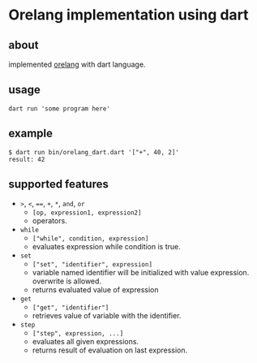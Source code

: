 # Orelang implementation using dart

## about

implemented [orelang](https://qiita.com/shuetsu@github/items/ac21e597265d6bb906dc) with dart language.

## usage

```
dart run 'some program here'
```

## example

```
$ dart run bin/orelang_dart.dart '["+", 40, 2]'
result: 42
```

## supported features

- `>`, `<`, `==`, `+`, `*`, `and`, `or`
  - `[op, expression1, expression2]`
  - operators.
- `while`
  - `["while", condition, expression]`
  - evaluates expression while condition is true.
- `set`
  - `["set", "identifier", expression]`
  - variable named identifier will be initialized with value expression. overwrite is allowed.
  - returns evaluated value of expression
- `get`
  - `["get", "identifier"]`
  - retrieves value of variable with the identifier.
- `step`
  - `["step", expression, ...]`
  - evaluates all given expressions.
  - returns result of evaluation on last expression.
